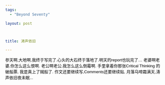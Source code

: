 ```yaml
--- 
tags: 
  - "Beyond Seventy"

layout: post



title: 涛声依旧

---
```

<div id="msgcns!5F971C000415D85F!625" class="bvMsg"><div>
<font color="#000000"><font face="Tahoma,Helvetica,Sans-Serif"><font size="2">参天啊,大地啊,我终于写完了.心头的大石终于落地了.明天的report也玩完了…</font></font></font>
<font color="#000000"><font face="Tahoma,Helvetica,Sans-Serif"><font size="2">老婆啊老婆,你怎么这么恨啊.</font></font></font>
<font color="#000000"><font face="Tahoma,Helvetica,Sans-Serif"><font size="2">老公啊老公,我怎么这么倒霉啊.</font></font></font>
<font color="#000000"><font face="Tahoma,Helvetica,Sans-Serif"><font size="2">手里拿着你那张Critical Thinking 的破船票, 我是真上了贼船了.</font></font></font>
<font face="Tahoma,Helvetica,Sans-Serif" color="#000000" size="2">作文还要继续写,Comments还要继续贴,</font>
<font face="Tahoma,Helvetica,Sans-Serif" color="#000000" size="2">月落乌啼霜满天,涛声依旧夜未眠...</font>
</div></div>
